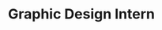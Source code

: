 ---
title: Graphic Design Intern
organization: TS Media Deisgn & Print
organizationUrl: https://www.tsmediadesign.com
location: Johor Bahru, Johor, Malaysia
start: 2012-06-01
end: 2012-08-31
---